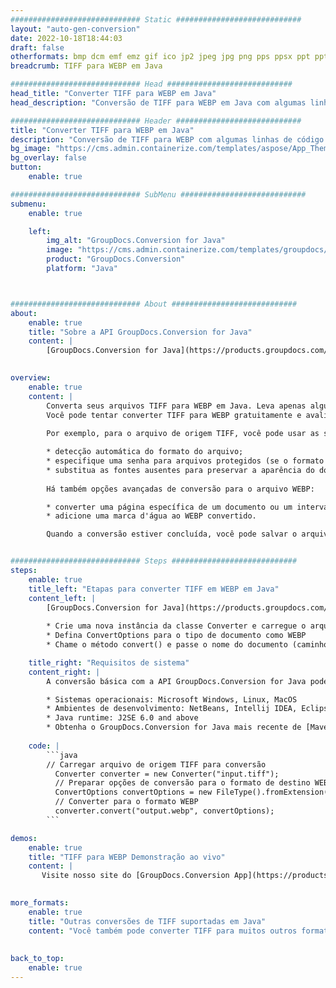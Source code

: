 ```yaml
---
############################# Static ############################
layout: "auto-gen-conversion"
date: 2022-10-18T18:44:03
draft: false
otherformats: bmp dcm emf emz gif ico jp2 jpeg jpg png pps ppsx ppt pptx psb psd svg svgz tga tif tiff webp wmf wmz
breadcrumb: TIFF para WEBP em Java

############################# Head ############################
head_title: "Converter TIFF para WEBP em Java"
head_description: "Conversão de TIFF para WEBP em Java com algumas linhas de código. Converta mais de 160 formatos de arquivo usando a API de conversão de documentos do GroupDocs para Java"

############################# Header ############################
title: "Converter TIFF para WEBP em Java"
description: "Conversão de TIFF para WEBP com algumas linhas de código Java"
bg_image: "https://cms.admin.containerize.com/templates/aspose/App_Themes/V3/images/bg/header1.png"
bg_overlay: false
button:
    enable: true

############################# SubMenu ############################
submenu:
    enable: true

    left:
        img_alt: "GroupDocs.Conversion for Java"
        image: "https://cms.admin.containerize.com/templates/groupdocs/images/product-logos/90x90-noborder/groupdocs-conversion-java.png"
        product: "GroupDocs.Conversion"
        platform: "Java"



############################# About ############################
about:
    enable: true
    title: "Sobre a API GroupDocs.Conversion for Java"
    content: |
        [GroupDocs.Conversion for Java](https://products.groupdocs.com/conversion/java/) é uma API avançada de conversão de formato de arquivo para conversão entre formatos populares de imagem e documento, como Microsoft Office, OpenDocument, PDF, HTML, e-mail, CAD. e muito mais com apenas algumas linhas de código. A API nativa detecta automaticamente os formatos dos documentos originais e oferece muitas opções para personalizar os documentos convertidos. Juntamente com a função de extrair informações de um documento, ele também suporta o armazenamento em cache dos resultados da conversão para o disco local por padrão. No entanto, qualquer tipo de armazenamento em cache pode ser suportado pela implementação das interfaces apropriadas - Amazon S3, Dropbox, Google Drive, Windows Azure, Reddis ou quaisquer outras.
    

overview:
    enable: true
    content: |
        Converta seus arquivos TIFF para WEBP em Java. Leva apenas algumas linhas de código Java em qualquer plataforma de sua escolha, como Windows, Linux, macOS.
        Você pode tentar converter TIFF para WEBP gratuitamente e avaliar a qualidade dos resultados da conversão. Junto com scripts de conversão de arquivo simples, você pode tentar opções mais sofisticadas para carregar o arquivo de origem TIFF e armazenar a saída WEBP. 
        
        Por exemplo, para o arquivo de origem TIFF, você pode usar as seguintes opções de carregamento:

        * detecção automática do formato do arquivo;
        * especifique uma senha para arquivos protegidos (se o formato de arquivo for compatível);
        * substitua as fontes ausentes para preservar a aparência do documento.
        
        Há também opções avançadas de conversão para o arquivo WEBP:

        * converter uma página específica de um documento ou um intervalo de páginas;
        * adicione uma marca d'água ao WEBP convertido.

        Quando a conversão estiver concluída, você pode salvar o arquivo WEBP no caminho do arquivo local ou em qualquer armazenamento de terceiros, como FTP, Amazon S3, Google Drive, Dropbox etc. Observe - para converter TIFF para WEBP, você não precisa instalar nenhum software adicional, como MS Office, Open Office, Adobe Acrobat Reader etc.


############################# Steps ############################
steps:
    enable: true
    title_left: "Etapas para converter TIFF em WEBP em Java"
    content_left: |
        [GroupDocs.Conversion for Java](https://products.groupdocs.com/conversion/java/) permite que os desenvolvedores convertam facilmente o arquivo TIFF para WEBP com algumas linhas de código.
        
        * Crie uma nova instância da classe Converter e carregue o arquivo TIFF com o caminho completo
        * Defina ConvertOptions para o tipo de documento como WEBP
        * Chame o método convert() e passe o nome do documento (caminho completo) e formato (WEBP) como parâmetro

    title_right: "Requisitos de sistema"
    content_right: |
        A conversão básica com a API GroupDocs.Conversion for Java pode ser feita com apenas algumas linhas de código. Nossas APIs são suportadas em todas as principais plataformas e sistemas operacionais. Antes de executar o código abaixo, certifique-se de ter os seguintes pré-requisitos instalados em seu sistema.

        * Sistemas operacionais: Microsoft Windows, Linux, MacOS
        * Ambientes de desenvolvimento: NetBeans, Intellij IDEA, Eclipse, etc.
        * Java runtime: J2SE 6.0 and above
        * Obtenha o GroupDocs.Conversion for Java mais recente de [Maven](https://repository.groupdocs.com/webapp/#/artifacts/browse/tree/General/repo/com/groupdocs/groupdocs-conversion)
         
    code: |
        ```java    
        // Carregar arquivo de origem TIFF para conversão
          Converter converter = new Converter("input.tiff");
          // Preparar opções de conversão para o formato de destino WEBP
          ConvertOptions convertOptions = new FileType().fromExtension("webp").getConvertOptions();
          // Converter para o formato WEBP
          converter.convert("output.webp", convertOptions);
        ```

demos:
    enable: true
    title: "TIFF para WEBP Demonstração ao vivo"
    content: |
       Visite nosso site do [GroupDocs.Conversion App](https://products.groupdocs.app/conversion/family) e experimente a conversão de TIFF para WEBP agora. A demonstração gratuita tem os seguintes benefícios
          

more_formats:
    enable: true
    title: "Outras conversões de TIFF suportadas em Java"
    content: "Você também pode converter TIFF para muitos outros formatos de arquivo. Por favor, veja a lista abaixo."
       
       
back_to_top:
    enable: true
---
```


